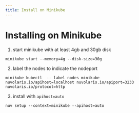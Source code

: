 ```yaml
---
title: Install on Minikube
---
```


# Installing on Minikube

1. start minikube with at least 4gb and 30gb disk

```
minikube start --memory=4g --disk-size=30g
```

2. label the nodes to indicate the nodeport

```
minikube kubectl  -- label nodes minikube nuvolaris.io/apihost=localhost nuvolaris.io/apiport=3233 nuvolaris.io/protocol=http
```

3. install with `apihost=auto`

```
nuv setup --context=minikube --apihost=auto
```
